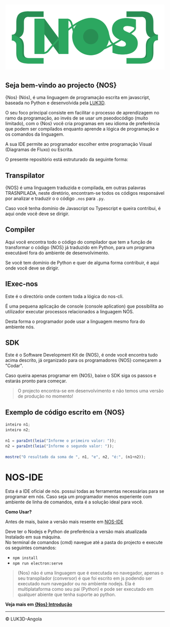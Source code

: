 # ![nos-logo](logo.png)

## Seja bem-vindo ao projecto {NOS}

{Nos} (Nós), é uma linguagem de programação escrita em javascript, baseada no Python e desenvolvida pela [LUK3D](http://www.luk3d.com).

O seu foco principal consiste em facilitar o processo de aprendizagem no ramo da programação, ao invés de se usar um pseodocódigo (muito limitado), com o {Nos} você cria programas em seu idioma de preferência que podem ser compilados enquanto aprende a lógica de programação e os comandos da linguagem.

A sua IDE permite ao programador escolher entre programação Visual (Diagramas de Fluxo) ou Escrita.

O presente repositório está estruturado da seguinte forma:

## Transpilator

{NOS} é uma linguagem traduzida e compilada, em outras palavras TRASNPILADA, neste diretório, encontram-se todos os códigos responsável por analizar e traduzir o o código `.nos` para `.py`.

Caso você tenha domínio de Javascript ou Typescript e queira contribui, é aqui onde você deve se dirigir.

## Compiler

Aqui você encontra todo o código do compilador que tem a função de transformar o código {NOS} já traduzido em Python, para um programa executável fora do ambiente de desenvolvimento.

Se você tem domínio de Python e quer de alguma forma contribuir, é aqui onde você deve se dirigir.

## IExec-nos

Este é o directório onde contem toda a lógica do nos-cli.

É uma pequena aplicação de console (console aplication) que possibilita ao utilizador executar processos relacionados a linguagem NÓS.

Desta forma o programador pode usar a linguagem mesmo fora do ambiente nós.

## SDK

Este é o Software Development Kit de {NOS}, é onde você encontra tudo acima descrito,  já organizado para os programadores {NOS} começarem a "Codar".

Caso queira apenas programar em {NOS}, baixe o SDK siga os passos e estarás pronto para começar.

> O projecto encontra-se em desenvolvimento e não temos uma versão de produção no momento!

## Exemplo de código escrito em {NOS}

```JavaScript
inteiro n1;
inteiro n2;

n1 = paraInt(leia("Informe o primeiro valor: "));
n2 = paraInt(leia("Informe o segundo valor: "));

mostre("O resultado da soma de ", n1, "e", n2, "é:", (n1+n2));
```

# NOS-IDE

Esta é a IDE oficial de nós. possui todas as ferramentas necessárias para se programar em nós. Caso seja um programador menos experiente com ambiente de linha de comandos, esta é a solução ideal para você.

**Como Usar?**

Antes de mais, baixe a versão mais resente em [NOS-IDE](https://github.com/LUK3D-Angola/Nos_IDE)

Deve ter o Nodejs e Python de preferência a versão mais atualizada Instalado em sua máquina. \
No terminal de comandos (cmd) navegue até a pasta do projecto e execute os seguintes comandos:

- `npm install`
- `npm run electron:serve`

> {Nos} não é uma linguagem que é executada no navegador, apenas o seu transpilador (conversor) é que foi escrito em js podendo ser executado num navegador ou no ambiente nodejs. Ela é multiplataforma como seu pai (Python) e pode ser executado em qualquer abiente que tenha suporte ao python.

**Veja mais em [{Nos} Introdução](https://www.nos.luk3d.com/introduction.html)**

---

&copy; LUK3D-Angola
